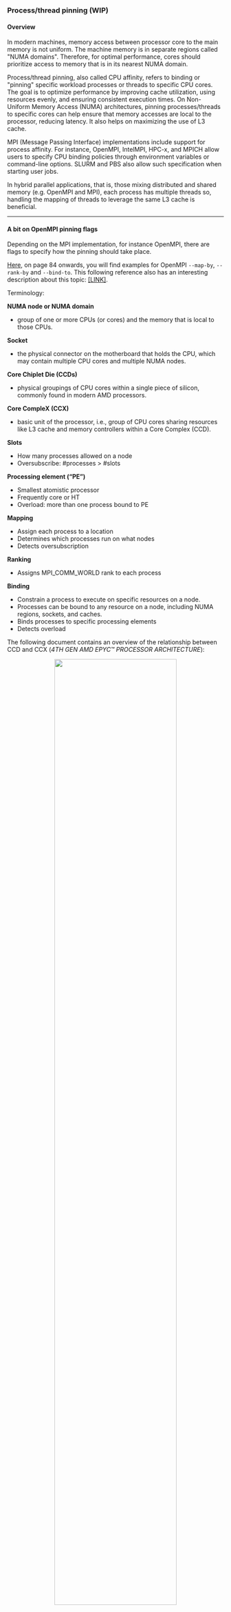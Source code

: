 ### Process/thread pinning (WIP)


#### Overview

In modern machines, memory access between processor core to the main memory is
not uniform. The machine memory is in separate regions called "NUMA domains".
Therefore, for optimal performance, cores should prioritize access to memory
that is in its nearest NUMA domain.

Process/thread pinning, also called CPU affinity, refers to binding or "pinning"
specific workload processes or threads to specific CPU cores. The goal is to
optimize performance by improving cache utilization, using resources evenly, and
ensuring consistent execution times. On Non-Uniform Memory Access (NUMA)
architectures, pinning processes/threads to specific cores can help ensure that
memory accesses are local to the processor, reducing latency. It also helps on
maximizing the use of L3 cache.

MPI (Message Passing Interface) implementations include support for process
affinity. For instance, OpenMPI, IntelMPI, HPC-x, and MPICH allow users to
specify CPU binding policies through environment variables or command-line
options. SLURM and PBS also allow such specification when starting user jobs.

In hybrid parallel applications, that is, those mixing distributed and shared
memory (e.g. OpenMPI and MPI), each process has multiple threads so, handling
the mapping of threads to leverage the same L3 cache is beneficial.

---

#### A bit on OpenMPI pinning flags

Depending on the MPI implementation, for instance OpenMPI, there are flags to
specify how the pinning should take place.

[Here](https://www-lb.open-mpi.org/papers/sc-2016/Open-MPI-SC16-BOF.pdf), on
page 84 onwards, you will find examples for OpenMPI `--map-by`, `--rank-by` and
`--bind-to`. This following reference also has an interesting description about
this topic:
[[LINK]](https://github.com/open-mpi/ompi/wiki/ProcessPlacement).

Terminology:

**NUMA node or NUMA domain**
- group of one or more CPUs (or cores) and the memory that is local to those CPUs.

**Socket**
-  the physical connector on the motherboard that holds the CPU, which may
contain multiple CPU cores and multiple NUMA nodes.

**Core Chiplet Die (CCDs)**
- physical groupings of CPU cores within a single piece of silicon, commonly
found in modern AMD processors.

**Core CompleX (CCX)**
- basic unit of the processor, i.e., group of CPU cores sharing resources like
L3 cache and memory controllers within a Core Complex (CCD).

**Slots**
- How many processes allowed on a node
- Oversubscribe: #processes > #slots

**Processing element (“PE”)**
- Smallest atomistic processor
- Frequently core or HT
- Overload: more than one process bound to PE

**Mapping**
- Assign each process to a location
- Determines which processes run on what nodes
- Detects oversubscription

**Ranking**
- Assigns MPI_COMM_WORLD rank to each process

**Binding**
- Constrain a process to execute on specific resources on a node.
- Processes can be bound to any resource on a node, including NUMA regions, sockets, and caches.
- Binds processes to specific processing elements
- Detects overload




The following document contains an overview of the relationship between CCD and
CCX (*4TH GEN AMD EPYC™ PROCESSOR ARCHITECTURE*):

<p align="center" width="100%"> <img width="75%" src="./ccd_ccx.png"> </p>

<https://www.amd.com/system/files/documents/4th-gen-epyc-processor-architecture-white-paper.pdf>


In OpenMPI:

`--map-by`: Specifies the policy for mapping processes to hardware resources.
- `slot`: Use Open MPI’s default mapping.
- `node`: Map processes by node.
- `socket`: Map processes by socket.
- `core`: Map processes by core.
- `numa`: Map processes by NUMA node.

Example: `mpirun --map-by socket ./your_program`

`--bind-to`: Specifies the policy for binding processes to CPUs.
- `none`: No binding.
- `core`: Bind to individual cores.
- `socket`: Bind to sockets.
- `numa`: Bind to NUMA nodes.
- `board`: Bind to entire boards.

Example: `mpirun --bind-to core ./your_program`

`--report-bindings`: Reports the binding of processes after execution.

In summary, `--map-by` controls where processes are initially placed (i.e.
assign processes a hardware component), whereas
`--bind-to` to control how processes are pinned to specific hardware resources
once placed (i.e. restrict the motion of processes in the mapped hardware).

---

#### Check compute node information

This tool shows NUMA-related info of a machine and controls NUMA policy. Using
this flag you can observe output of NUMA info.

```
numactl --hardware
```

Here is an example of output for [Azure
HBv3](https://learn.microsoft.com/en-us/azure/virtual-machines/hbv3-series-overview)
machine (which contains 2 sockets and each socket contains 4 NUMA nodes):


<p align="center" width="100%"> <img width="75%" src="./hbv3-topology-server.png"> </p>


```
$ numactl -H
available: 4 nodes (0-3)
node 0 cpus: 0 1 2 3 4 5 6 7 8 9 10 11 12 13 14 15 16 17 18 19 20 21 22 23 24 25 26 27 28 29
node 0 size: 114839 MB
node 0 free: 113693 MB
node 1 cpus: 30 31 32 33 34 35 36 37 38 39 40 41 42 43 44 45 46 47 48 49 50 51 52 53 54 55 56 57 58 59
node 1 size: 114905 MB
node 1 free: 113538 MB
node 2 cpus: 60 61 62 63 64 65 66 67 68 69 70 71 72 73 74 75 76 77 78 79 80 81 82 83 84 85 86 87 88 89
node 2 size: 114863 MB
node 2 free: 112997 MB
node 3 cpus: 90 91 92 93 94 95 96 97 98 99 100 101 102 103 104 105 106 107 108 109 110 111 112 113 114 115 116 117 118 119
node 3 size: 114904 MB
node 3 free: 112898 MB
node distances:
node   0   1   2   3
  0:  10  12  32  32
  1:  12  10  32  32
  2:  32  32  10  12
  3:  32  32  12  10
```

The memory latency distances between a node and itself is normalized to 10
(1.0x). So, the distance between NUMA Node 0 and 2 is 32 (3.2x).

The distances can also be obtained:

```
$ cat /sys/devices/system/node/node*/distance
```

If you want to obtain a measured distance for core-2-core, you can use this tool
below:

```
https://github.com/vgamayunov/c2clat
```

Here is an example of output (for HBv3). The figure was generated using
[gnuplot](http://www.gnuplot.info/)
but data from c2clat can be imported in excel for visualization too.

<p align="center" width="100%"> <img width="75%" src="./c2clat_output.png"> </p>


You can get the number of sockets:

```
$ lscpu | grep 'Socket(s):'
Socket(s):           2
```

You can see the socket id for each NUMA domain/node:

```
$ lscpu -e
CPU NODE SOCKET CORE L1d:L1i:L2:L3 ONLINE
0   0    0      0    0:0:0:0       yes
1   0    0      1    1:1:1:0       yes
2   0    0      2    2:2:2:0       yes
3   0    0      3    3:3:3:0       yes
...
```



You can also use `hwloc-ls` and `lstopo`, which provide text and graphical
representation of the machine topology, NUMA nodes, cache info, and processor
mapping. You can also get some processor info using `cat /proc/cpuinfo`.

Example of output for `lstopo` (for an HBv3 machine):

<p align="center" width="100%"> <img width="75%" src="./lstopo_hb120rs_v3.png"> </p>


The tool `lstopo` come from `hwloc` package. The output can be text only or you
can generate an image. For the image support, you may need to install
`hwloc-gui` package. Then run:

```
lstopo --output-format png --no-legend  --no-io output.png
```

---

#### Pinning on Azure HPC VMs

The following blog describes the Azure HB Virtual Machine (VM) series and the
importance of properly mapping processes/thread to the multiple cores of the VM
processor. The blog post also provides an overview on taking care about process
placement when undersubscribing a VM (i.e. using fewer cores than they have).
For instance, HBv3 has 120 AMD cores; so if one desires to use 16 cores, Azure
offers a constrained HB120-16rs_v3, or the user can take care of the process
placement with the instructions from the blog.

- [Blog: Optimal MPI Process Placement for Azure HB Series
VMs](https://techcommunity.microsoft.com/t5/azure-high-performance-computing/optimal-mpi-process-placement-for-azure-hb-series-vms/ba-p/2450663)


There is another blog, which describes a python tool to assist on process
pinning for Azure HPC SKUs:

- [Blog: Tool to assist in optimal pinning of processes/threads for Azure HPC/AI VM’s](https://techcommunity.microsoft.com/t5/azure-high-performance-computing/tool-to-assist-in-optimal-pinning-of-processes-threads-for-azure/ba-p/2672201)


---

### References

- [HPCWiki - Binding/Pinning](https://hpc-wiki.info/hpc/Binding/Pinning)
- [blog: Optimal MPI Process Placement for Azure HB Series VMs](https://techcommunity.microsoft.com/t5/azure-high-performance-computing/optimal-mpi-process-placement-for-azure-hb-series-vms/ba-p/2450663)
- [blog: Tool to assist in optimal pinning of processes/threads for Azure HPC/AI VM’s](https://techcommunity.microsoft.com/t5/azure-high-performance-computing/tool-to-assist-in-optimal-pinning-of-processes-threads-for-azure/ba-p/2672201)
- [CPU pinning script 1](https://github.com/arstgr/woc-benchmarking/blob/main/apps/hpc/utils/azure_process_pinning.sh)
- [CPU pinning script 2](https://github.com/Azure/azurehpc/tree/master/experimental/check_app_pinning_tool)
- [CPU pinning script 3](https://github.com/wolfgang-desalvador/Azure-AMD-EPYC-pinning)
- [examples on OpenMPI --map-by, --rank-by and --bind-to (page 84 onwards)](https://www-lb.open-mpi.org/papers/sc-2016/Open-MPI-SC16-BOF.pdf)
- [OpenMPI docs](https://www.open-mpi.org/doc/current/man1/mpirun.1.php)
- [CW2020 S4V1 - Process and Thread Affinity with MPI/OpenMP - Yun He](https://www.youtube.com/watch?v=rImDMLMg3W8)
- [4TH GEN AMD EPYC™ PROCESSOR ARCHITECTURE](https://www.amd.com/system/files/documents/4th-gen-epyc-processor-architecture-white-paper.pdf)
- [c2clat tool - core to core latency](https://github.com/vgamayunov/c2clat)
- [lstopo tool (from hwloc)](https://github.com/open-mpi/hwloc)
- [discussion on docs about OpenMPI mapped-by,rank-by, and bind-to](https://github.com/open-mpi/ompi/issues/7042)
- [OpenMPI Wiki - Process Placement](https://github.com/open-mpi/ompi/wiki/ProcessPlacement)
- [Binding/Mapping/Ranking Page 66](https://agenda.infn.it/event/31877/contributions/181482/attachments/97828/135121/Introduction_to_MPI_esc22_07102022.pdf)
- [PETSc discussion on mpi process mapping](https://petsc.org/main/manual/performance/)
- [blog: Performance & Scalability of HBv4 and HX-Series VMs with Genoa-X CPUs (Jun 2023)](https://techcommunity.microsoft.com/t5/azure-high-performance-computing/performance-amp-scalability-of-hbv4-and-hx-series-vms-with-genoa/ba-p/3846766)
- [blog: Performance of Azure HBv4 and HX VMs for HPC (Nov 2022)](https://techcommunity.microsoft.com/t5/azure-high-performance-computing/performance-of-azure-hbv4-and-hx-vms-for-hpc/ba-p/3673730)
- [HBv4
overview](https://learn.microsoft.com/en-us/azure/virtual-machines/hbv4-series-overview)
- [HBv3 overview]()https://learn.microsoft.com/en-us/azure/virtual-machines/hbv3-series-overview
- [Azure HPC apps setup git repo](https://github.com/Azure/azurehpc/tree/master/apps)
- [Compiling/scaling HPC apps overview tips](https://learn.microsoft.com/en-us/azure/virtual-machines/compiling-scaling-applications)
- [Choosing MPI in Azure overview](https://learn.microsoft.com/en-us/azure/virtual-machines/setup-mpi)


